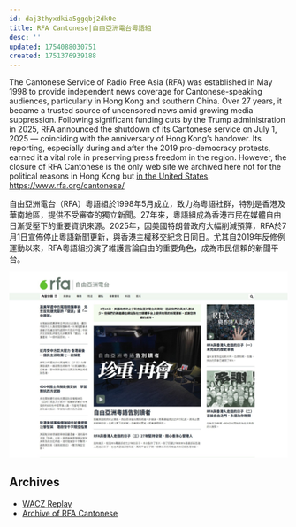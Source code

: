 ```yaml
---
id: daj3thyxdkia5ggqbj2dk0e
title: RFA Cantonese|自由亞洲電台粵語組
desc: ''
updated: 1754088030751
created: 1751376939188
---
```


The Cantonese Service of Radio Free Asia (RFA) was established in May 1998 to provide independent news coverage for Cantonese-speaking audiences, particularly in Hong Kong and southern China. Over 27 years, it became a trusted source of uncensored news amid growing media suppression. Following significant funding cuts by the Trump administration in 2025, RFA announced the shutdown of its Cantonese service on July 1, 2025 — coinciding with the anniversary of Hong Kong’s handover. Its reporting, especially during and after the 2019 pro-democracy protests, earned it a vital role in preserving press freedom in the region. However, the closure of RFA Cantonese is the only web site we archived here not for the political reasons in Hong Kong but [in the United States](https://www.theguardian.com/media/2025/mar/18/chinese-state-media-celebrates-trumps-cuts-to-voice-of-america-and-radio-free-asia).  https://www.rfa.org/cantonese/

自由亞洲電台（RFA）粵語組於1998年5月成立，致力為粵語社群，特別是香港及華南地區，提供不受審查的獨立新聞。27年來，粵語組成為香港市民在媒體自由日漸受壓下的重要資訊來源。2025年，因美國特朗普政府大幅削減預算，RFA於7月1日宣佈停止粵語新聞更新，與香港主權移交紀念日同日。尤其自2019年反修例運動以來，RFA粵語組扮演了維護言論自由的重要角色，成為市民信賴的新聞平台。

![rfa_cantonese_homepage](/assets/rfa_cantonese.png)

## Archives
- [WACZ Replay](https://replayweb.page/?source=https%3A%2F%2Fstorage.googleapis.com%2Fweb-archive-storage-sage-striker-294302%2Farchives%2F996daaf7.wacz#view=pages&url=https%3A%2F%2Fwww.rfa.org%2Fcantonese&ts=20250801222443) 
- [Archive of RFA Cantonese](https://web.archive.org/web/*/https://www.rfa.org/cantonese/)